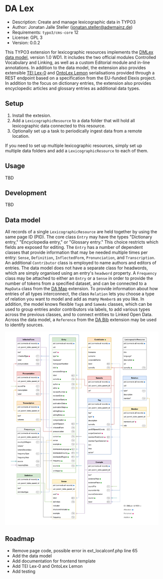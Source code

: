 # DA Lex

- Description: Create and manage lexicographic data in TYPO3
- Author: Jonatan Jalle Steller ([jonatan.steller@adwmainz.de](mailto:jonatan.steller@adwmainz.de))
- Requirements: `typo3/cms-core` 12
- License: GPL 3
- Version: 0.0.2

This TYPO3 extension for lexicographic resources implements the [DMLex data model](https://www.oasis-open.org/committees/lexidma), version 1.0 WD1. It includes the two official modules Controlled Vocabulary and Linking, as well as a custom Editorial module and in-line annotations. In addition to the data model, the extension also provides extensible [TEI Lex-0](https://dariah-eric.github.io/lexicalresources/pages/TEILex0/TEILex0.html) and [OntoLex Lemon](https://www.w3.org/2019/09/lexicog/) serialisations provided through a REST endpoint based on a specification from the EU-funded Elexis project. In addition to the focus on dictionary entries, the extension also provides encyclopedic articles and glossary entries as additional data types.

## Setup

1. Install the extesion.
2. Add a `LexicographicResource` to a data folder that will hold all lexicographic data connected to this resource.
3. Optionally set up a task to periodically ingest data from a remote location.

If you need to set up multiple lexicographic resources, simply set up multiple data folders and add a `LexicographicResource` to each of them.

## Usage

TBD

## Development

TBD

## Data model

All records of a single `LexicographicResource` are held together by using the same page ID (PID). The core class `Entry` may have the types "Dictionary entry," "Encyclopedia entry," or "Glossary entry." This choice restricts which fields are exposed for editing. The `Entry` has a number of dependent classes that provide information that may be needed multiple times per entry: `Sense`, `Definition`, `InflectedForm`, `Pronunciation`, and `Transcription`. An additional `Contributor` class is employed to name authors and editors of entries. The data model does not have a separate class for headwords, which are simply organised using an entry's `headword` property. A `Frequency` class may be attached to either an `Entry` or a `Sense` in order to provide the number of tokens from a specified dataset, and can be connected to a `MapData` class from the [DA Map](https://gitlab.rlp.net/adwmainz/digicademy/t3xdev/da-map) extension. To provide information about how entries of all types interconnect, the class `Relation` lets you choose a type of relation you want to model and add as many `Member`s as you like. In addition, the model knows flexible `Tag`s and `SameAs` classes, which can be used to group entries andor contributors via labels, to add various types across the previous classes, and to connect entities to Linked Open Data. Across the data model, a `Reference` from the [DA Bib](https://gitlab.rlp.net/adwmainz/digicademy/t3xdev/da-bib) extension may be used to identify sources.

![Data model of DA Lex, drawn using draw.io](Documentation/datamodel.png)

## Roadmap

- Remove page code, possible error in ext_localconf.php line 65
- Add the data model
- Add documentation for frontend template
- Add TEI Lex-0 and OntoLex Lemon
- Add testing
